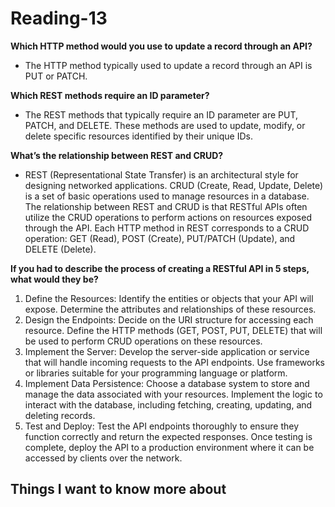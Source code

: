 # Reading-13 #

**Which HTTP method would you use to update a record through an API?**

- The HTTP method typically used to update a record through an API is PUT or PATCH.

**Which REST methods require an ID parameter?**

- The REST methods that typically require an ID parameter are PUT, PATCH, and DELETE. These methods are used to update, modify, or delete specific resources identified by their unique IDs.

**What’s the relationship between REST and CRUD?**

- REST (Representational State Transfer) is an architectural style for designing networked applications. CRUD (Create, Read, Update, Delete) is a set of basic operations used to manage resources in a database. The relationship between REST and CRUD is that RESTful APIs often utilize the CRUD operations to perform actions on resources exposed through the API. Each HTTP method in REST corresponds to a CRUD operation: GET (Read), POST (Create), PUT/PATCH (Update), and DELETE (Delete).

**If you had to describe the process of creating a RESTful API in 5 steps, what would they be?**

1. Define the Resources: Identify the entities or objects that your API will expose. Determine the attributes and relationships of these resources.
2. Design the Endpoints: Decide on the URI structure for accessing each resource. Define the HTTP methods (GET, POST, PUT, DELETE) that will be used to perform CRUD operations on these resources.
3. Implement the Server: Develop the server-side application or service that will handle incoming requests to the API endpoints. Use frameworks or libraries suitable for your programming language or platform.
4. Implement Data Persistence: Choose a database system to store and manage the data associated with your resources. Implement the logic to interact with the database, including fetching, creating, updating, and deleting records.
5. Test and Deploy: Test the API endpoints thoroughly to ensure they function correctly and return the expected responses. Once testing is complete, deploy the API to a production environment where it can be accessed by clients over the network.


## Things I want to know more about ##
